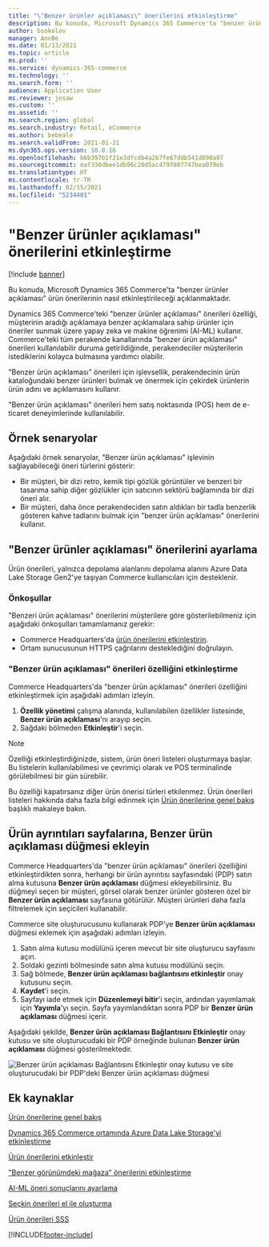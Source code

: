 ```yaml
---
title: "\"Benzer ürünler açıklaması\" önerilerini etkinleştirme"
description: Bu konuda, Microsoft Dynamics 365 Commerce'ta "benzer ürünler açıklaması" ürün önerilerinin nasıl etkinleştirileceği açıklanmaktadır.
author: bsokolov
manager: AnnBe
ms.date: 01/13/2021
ms.topic: article
ms.prod: ''
ms.service: dynamics-365-commerce
ms.technology: ''
ms.search.form: ''
audience: Application User
ms.reviewer: josaw
ms.custom: ''
ms.assetid: ''
ms.search.region: global
ms.search.industry: Retail, eCommerce
ms.author: bebeale
ms.search.validFrom: 2021-01-31
ms.dyn365.ops.version: 10.0.16
ms.openlocfilehash: b6b397b1f21e3dfcdb4a2b7fe67ddb541d090a97
ms.sourcegitcommit: eaf330dbee1db96c20d5ac479f007747bea079eb
ms.translationtype: HT
ms.contentlocale: tr-TR
ms.lasthandoff: 02/15/2021
ms.locfileid: "5234401"
---
```

# <a name="enable-shop-similar-description-recommendations"></a>"Benzer ürünler açıklaması" önerilerini etkinleştirme

[!include [banner](includes/banner.md)]

Bu konuda, Microsoft Dynamics 365 Commerce'ta "benzer ürünler açıklaması" ürün önerilerinin nasıl etkinleştirileceği açıklanmaktadır.

Dynamics 365 Commerce'teki "benzer ürünler açıklaması" önerileri özelliği, müşterinin aradığı açıklamaya benzer açıklamalara sahip ürünler için öneriler sunmak üzere yapay zeka ve makine öğrenimi (AI-ML) kullanır. Commerce'teki tüm perakende kanallarında "benzer ürün açıklaması" önerileri kullanılabilir duruma getirildiğinde, perakendeciler müşterilerin istediklerini kolayca bulmasına yardımcı olabilir.

"Benzer ürün açıklaması" önerileri için işlevsellik, perakendecinin ürün kataloğundaki benzer ürünleri bulmak ve önermek için çekirdek ürünlerin ürün adını ve açıklamasını kullanır.

"Benzer ürün açıklaması" önerileri hem satış noktasında (POS) hem de e-ticaret deneyimlerinde kullanılabilir.

## <a name="example-scenarios"></a>Örnek senaryolar

Aşağıdaki örnek senaryolar, "Benzer ürün açıklaması" işlevinin sağlayabileceği öneri türlerini gösterir:

- Bir müşteri, bir dizi retro, kemik tipi gözlük görüntüler ve benzeri bir tasarıma sahip diğer gözlükler için satıcının sektörü bağlamında bir dizi öneri alır.
- Bir müşteri, daha önce perakendeciden satın aldıkları bir tadla benzerlik gösteren kahve tadlarını bulmak için "benzer ürün açıklaması" önerilerini kullanır.

## <a name="set-up-shop-similar-description-recommendations"></a>"Benzer ürünler açıklaması" önerilerini ayarlama

Ürün önerileri, yalnızca depolama alanlarını depolama alanını Azure Data Lake Storage Gen2'ye taşıyan Commerce kullanıcıları için desteklenir.

### <a name="prerequisites"></a>Önkoşullar

"Benzeri ürün açıklaması" önerilerini müşterilere göre gösterilebilmeniz için aşağıdaki önkoşulları tamamlamanız gerekir:

- Commerce Headquarters'da [ürün önerilerini etkinleştirin](enable-product-recommendations.md).
- Ortam sunucusunun HTTPS çağrılarını desteklediğini doğrulayın.

### <a name="turn-on-the-shop-similar-description-recommendations-feature"></a>"Benzer ürün açıklaması" önerileri özelliğini etkinleştirme

Commerce Headquarters'da "benzer ürün açıklaması" önerileri özelliğini etkinleştirmek için aşağıdaki adımları izleyin.

1. **Özellik yönetimi** çalışma alanında, kullanılabilen özellikler listesinde, **Benzer ürün açıklaması**'nı arayıp seçin.
1. Sağdaki bölmeden **Etkinleştir**'i seçin.

> [!NOTE]
> Özelliği etkinleştirdiğinizde, sistem, ürün öneri listeleri oluşturmaya başlar. Bu listelerin kullanılabilmesi ve çevrimiçi olarak ve POS terminalinde görülebilmesi bir gün sürebilir.
>
> Bu özelliği kapatırsanız diğer ürün önerisi türleri etkilenmez. Ürün önerileri listeleri hakkında daha fazla bilgi edinmek için [Ürün önerilerine genel bakış](product-recommendations.md) başlıklı makaleye bakın.

## <a name="add-a-shop-similar-description-button-to-product-details-pages"></a>Ürün ayrıntıları sayfalarına, Benzer ürün açıklaması düğmesi ekleyin

Commerce Headquarters'da "benzer ürün açıklaması" önerileri özelliğini etkinleştirdikten sonra, herhangi bir ürün ayrıntısı sayfasındaki (PDP) satın alma kutusuna **Benzer ürün açıklaması** düğmesi ekleyebilirsiniz. Bu düğmeyi seçen bir müşteri, görsel olarak benzer ürünler gösteren özel bir **Benzer ürün açıklaması** sayfasına götürülür. Müşteri ürünleri daha fazla filtrelemek için seçicileri kullanabilir.

Commerce site oluşturucusunu kullanarak PDP'ye **Benzer ürün açıklaması** düğmesi eklemek için aşağıdaki adımları izleyin.

1. Satın alma kutusu modülünü içeren mevcut bir site oluşturucu sayfasını açın.
1. Soldaki gezinti bölmesinde satın alma kutusu modülünü seçin.
1. Sağ bölmede, **Benzer ürün açıklaması bağlantısını etkinleştir** onay kutusunu seçin.
1. **Kaydet**'i seçin.
1. Sayfayı iade etmek için **Düzenlemeyi bitir**'i seçin, ardından yayımlamak için **Yayımla**'yı seçin. Sayfa yayımlandıktan sonra PDP bir **Benzer ürün açıklaması** düğmesi içerir.

Aşağıdaki şekilde, **Benzer ürün açıklaması Bağlantısını Etkinleştir** onay kutusu ve site oluşturucudaki bir PDP örneğinde bulunan **Benzer ürün açıklaması** düğmesi gösterilmektedir.

![Benzer ürün açıklaması Bağlantısını Etkinleştir onay kutusu ve site oluşturucudaki bir PDP'deki Benzer ürün açıklaması düğmesi](./media/ter_site_builder_buybox_button.png)

## <a name="additional-resources"></a>Ek kaynaklar

[Ürün önerilerine genel bakış](product-recommendations.md)

[Dynamics 365 Commerce ortamında Azure Data Lake Storage'yi etkinleştirme](enable-adls-environment.md)

[Ürün önerilerini etkinleştir](enable-product-recommendations.md)

["Benzer görünümdeki mağaza" önerilerini etkinleştirme](shop-similar-looks.md)

[AI-ML öneri sonuçlarını ayarlama](modify-product-recommendation-results.md)

[Seçkin önerileri el ile oluşturma](create-editorial-recommendation-lists.md)

[Ürün önerileri SSS](faq-recommendations.md)


[!INCLUDE[footer-include](../includes/footer-banner.md)]
